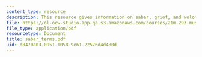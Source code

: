 ```yaml
---
content_type: resource
description: This resource gives information on sabar, griot, and wolof.
file: https://ol-ocw-studio-app-qa.s3.amazonaws.com/courses/21m-293-music-of-africa-fall-2005/d8470a03095110589e6122576d4d480d_sabar_terms.pdf
file_type: application/pdf
resourcetype: Document
title: sabar_terms.pdf
uid: d8470a03-0951-1058-9e61-22576d4d480d
---
```

